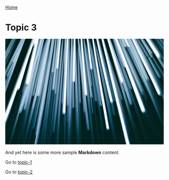 [Home](home.md)

# Topic 3

![](https://raw.githubusercontent.com/paulhibbitts/test-docsify-this-multiple-page-folder-site/main/images/christopher-burns-Kj2SaNHG-hg-unsplash.jpg ':class=banner-image')

And yet here is some more sample **Markdown** content.  

Go to [topic-1](/topic-1.md)

Go to [topic-2](/my-folder/topic-2.md)
